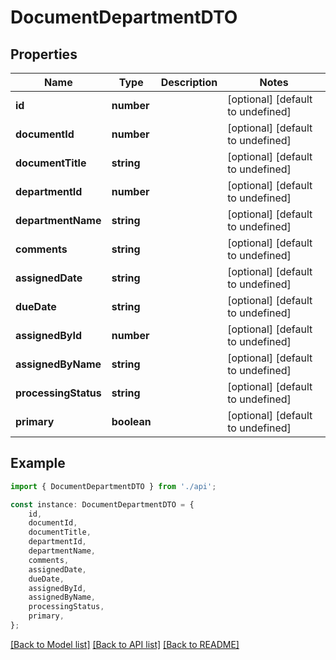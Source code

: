 # DocumentDepartmentDTO


## Properties

Name | Type | Description | Notes
------------ | ------------- | ------------- | -------------
**id** | **number** |  | [optional] [default to undefined]
**documentId** | **number** |  | [optional] [default to undefined]
**documentTitle** | **string** |  | [optional] [default to undefined]
**departmentId** | **number** |  | [optional] [default to undefined]
**departmentName** | **string** |  | [optional] [default to undefined]
**comments** | **string** |  | [optional] [default to undefined]
**assignedDate** | **string** |  | [optional] [default to undefined]
**dueDate** | **string** |  | [optional] [default to undefined]
**assignedById** | **number** |  | [optional] [default to undefined]
**assignedByName** | **string** |  | [optional] [default to undefined]
**processingStatus** | **string** |  | [optional] [default to undefined]
**primary** | **boolean** |  | [optional] [default to undefined]

## Example

```typescript
import { DocumentDepartmentDTO } from './api';

const instance: DocumentDepartmentDTO = {
    id,
    documentId,
    documentTitle,
    departmentId,
    departmentName,
    comments,
    assignedDate,
    dueDate,
    assignedById,
    assignedByName,
    processingStatus,
    primary,
};
```

[[Back to Model list]](../README.md#documentation-for-models) [[Back to API list]](../README.md#documentation-for-api-endpoints) [[Back to README]](../README.md)
